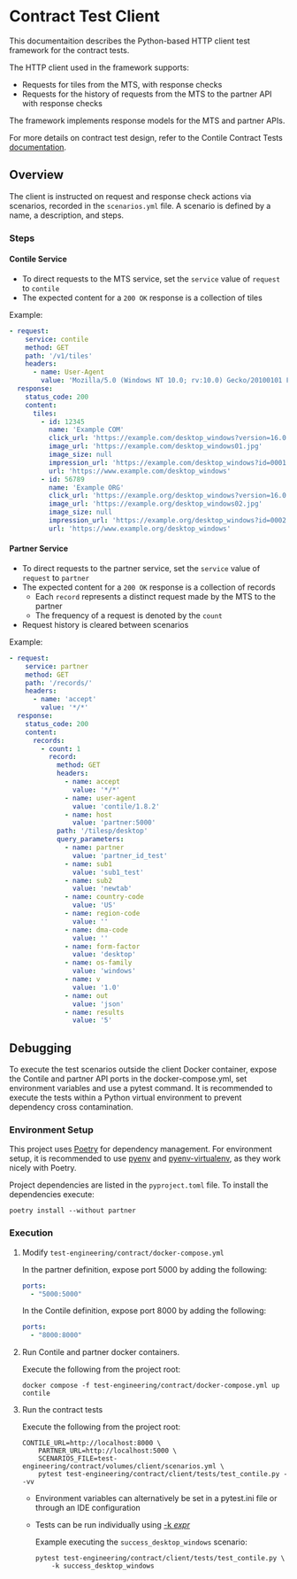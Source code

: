 # Contract Test Client

This documentaition describes the Python-based HTTP client test framework for the contract tests.

The HTTP client used in the framework supports:

* Requests for tiles from the MTS, with response checks
* Requests for the history of requests from the MTS to the partner API with response checks

The framework implements response models for the MTS and partner APIs.

For more details on contract test design, refer to the Contile Contract Tests [documentation][1].

## Overview

The client is instructed on request and response check actions via scenarios, recorded in the
`scenarios.yml` file. A scenario is defined by a name, a description, and steps.

### Steps

#### Contile Service

* To direct requests to the MTS service, set the `service` value of `request` to `contile`
* The expected content for a `200 OK` response is a collection of tiles

Example:

```yaml
- request:
    service: contile
    method: GET
    path: '/v1/tiles'
    headers:
      - name: User-Agent
        value: 'Mozilla/5.0 (Windows NT 10.0; rv:10.0) Gecko/20100101 Firefox/91.0'
  response:
    status_code: 200
    content:
      tiles:
        - id: 12345
          name: 'Example COM'
          click_url: 'https://example.com/desktop_windows?version=16.0.0&key=22.1&ci=6.2&ctag=1612376952400200000'
          image_url: 'https://example.com/desktop_windows01.jpg'
          image_size: null
          impression_url: 'https://example.com/desktop_windows?id=0001'
          url: 'https://www.example.com/desktop_windows'
        - id: 56789
          name: 'Example ORG'
          click_url: 'https://example.org/desktop_windows?version=16.0.0&key=7.2&ci=8.9&ctag=E1DE38C8972D0281F5556659A'
          image_url: 'https://example.org/desktop_windows02.jpg'
          image_size: null
          impression_url: 'https://example.org/desktop_windows?id=0002'
          url: 'https://www.example.org/desktop_windows'
```

#### Partner Service

* To direct requests to the partner service, set the `service` value of `request` to `partner`
* The expected content for a `200 OK` response is a collection of records
    * Each `record` represents a distinct request made by the MTS to the partner
    * The frequency of a request is denoted by the `count`
* Request history is cleared between scenarios

Example:

```yaml
- request:
    service: partner
    method: GET
    path: '/records/'
    headers:
      - name: 'accept'
        value: '*/*'
  response:
    status_code: 200
    content:
      records:
        - count: 1
          record:
            method: GET
            headers:
              - name: accept
                value: '*/*'
              - name: user-agent
                value: 'contile/1.8.2'
              - name: host
                value: 'partner:5000'
            path: '/tilesp/desktop'
            query_parameters:
              - name: partner
                value: 'partner_id_test'
              - name: sub1
                value: 'sub1_test'
              - name: sub2
                value: 'newtab'
              - name: country-code
                value: 'US'
              - name: region-code
                value: ''
              - name: dma-code
                value: ''
              - name: form-factor
                value: 'desktop'
              - name: os-family
                value: 'windows'
              - name: v
                value: '1.0'
              - name: out
                value: 'json'
              - name: results
                value: '5'
```

## Debugging

To execute the test scenarios outside the client Docker container, expose the Contile and partner
API ports in the docker-compose.yml, set environment variables and use a pytest command. It is
recommended to execute the tests within a Python virtual environment to prevent dependency cross
contamination.

### Environment Setup

This project uses [Poetry][2] for dependency management. For environment setup, it is recommended to
use [pyenv][3] and [pyenv-virtualenv][4], as they work nicely with Poetry.

Project dependencies are listed in the `pyproject.toml` file. To install the dependencies execute:

```shell
poetry install --without partner
```

### Execution

1. Modify `test-engineering/contract/docker-compose.yml`

   In the partner definition, expose port 5000 by adding the following:
    ```yaml
    ports:
      - "5000:5000"
    ```

   In the Contile definition, expose port 8000 by adding the following:
    ```yaml
    ports:
      - "8000:8000"
    ```

2. Run Contile and partner docker containers.

   Execute the following from the project root:
   ```shell
   docker compose -f test-engineering/contract/docker-compose.yml up contile
   ```

3. Run the contract tests

   Execute the following from the project root:
    ```shell
    CONTILE_URL=http://localhost:8000 \
        PARTNER_URL=http://localhost:5000 \
        SCENARIOS_FILE=test-engineering/contract/volumes/client/scenarios.yml \
        pytest test-engineering/contract/client/tests/test_contile.py --vv
    ```
    * Environment variables can alternatively be set in a pytest.ini file or through an IDE
      configuration
    * Tests can be run individually using [-k _expr_][5]

      Example executing the `success_desktop_windows` scenario:
      ```shell
      pytest test-engineering/contract/client/tests/test_contile.py \
          -k success_desktop_windows
      ```

[1]: ./contract-tests.md
[2]: https://python-poetry.org/docs/#installation
[3]: https://github.com/pyenv/pyenv#installation
[4]: https://github.com/pyenv/pyenv-virtualenv#installation
[5]: https://docs.pytest.org/en/latest/example/markers.html#using-k-expr-to-select-tests-based-on-their-name
